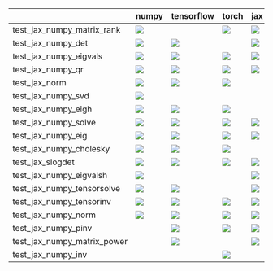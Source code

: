 |                             | numpy                                                                                                                                                                                  | tensorflow                                                                                                                                                                             | torch                                                                                                                                                                                  | jax                                                                                                                                                                                    |
|:----------------------------|:---------------------------------------------------------------------------------------------------------------------------------------------------------------------------------------|:---------------------------------------------------------------------------------------------------------------------------------------------------------------------------------------|:---------------------------------------------------------------------------------------------------------------------------------------------------------------------------------------|:---------------------------------------------------------------------------------------------------------------------------------------------------------------------------------------|
| test_jax_numpy_matrix_rank  | <a href="https://github.com/unifyai/ivy/actions/runs/3641939900/jobs/6148511076" rel="noopener noreferrer" target="_blank"><img src=https://img.shields.io/badge/-failure-red></a>     |                                                                                                                                                                                        | <a href="https://github.com/unifyai/ivy/actions/runs/3641939900/jobs/6148545622" rel="noopener noreferrer" target="_blank"><img src=https://img.shields.io/badge/-failure-red></a>     | <a href="https://github.com/unifyai/ivy/actions/runs/3641939900/jobs/6148540677" rel="noopener noreferrer" target="_blank"><img src=https://img.shields.io/badge/-failure-red></a>     |
| test_jax_numpy_det          | <a href="null" rel="noopener noreferrer" target="_blank"><img src=https://img.shields.io/badge/-success-success></a>                                                                   | <a href="https://github.com/unifyai/ivy/actions/runs/3641939900/jobs/6148537978" rel="noopener noreferrer" target="_blank"><img src=https://img.shields.io/badge/-success-success></a> |                                                                                                                                                                                        | <a href="https://github.com/unifyai/ivy/actions/runs/3641939900/jobs/6148528217" rel="noopener noreferrer" target="_blank"><img src=https://img.shields.io/badge/-success-success></a> |
| test_jax_numpy_eigvals      | <a href="https://github.com/unifyai/ivy/actions/runs/3667580631/jobs/6200128676" rel="noopener noreferrer" target="_blank"><img src=https://img.shields.io/badge/-success-success></a> | <a href="https://github.com/unifyai/ivy/actions/runs/3679551549/jobs/6224137378" rel="noopener noreferrer" target="_blank"><img src=https://img.shields.io/badge/-failure-red></a>     | <a href="https://github.com/unifyai/ivy/actions/runs/3641939900/jobs/6148534484" rel="noopener noreferrer" target="_blank"><img src=https://img.shields.io/badge/-success-success></a> | <a href="https://github.com/unifyai/ivy/actions/runs/3731492288/jobs/6329786785" rel="noopener noreferrer" target="_blank"><img src=https://img.shields.io/badge/-success-success></a> |
| test_jax_numpy_qr           | <a href="https://github.com/unifyai/ivy/actions/runs/3676281853/jobs/6216738555" rel="noopener noreferrer" target="_blank"><img src=https://img.shields.io/badge/-failure-red></a>     | <a href="https://github.com/unifyai/ivy/actions/runs/3734968034/jobs/6337668543" rel="noopener noreferrer" target="_blank"><img src=https://img.shields.io/badge/-failure-red></a>     | <a href="https://github.com/unifyai/ivy/actions/runs/3641939900/jobs/6148537978" rel="noopener noreferrer" target="_blank"><img src=https://img.shields.io/badge/-success-success></a> | <a href="https://github.com/unifyai/ivy/actions/runs/3734576107/jobs/6336785973" rel="noopener noreferrer" target="_blank"><img src=https://img.shields.io/badge/-success-success></a> |
| test_jax_norm               | <a href="https://github.com/unifyai/ivy/actions/runs/3641939900/jobs/6148546693" rel="noopener noreferrer" target="_blank"><img src=https://img.shields.io/badge/-failure-red></a>     | <a href="https://github.com/unifyai/ivy/actions/runs/3641939900/jobs/6148528217" rel="noopener noreferrer" target="_blank"><img src=https://img.shields.io/badge/-failure-red></a>     | <a href="https://github.com/unifyai/ivy/actions/runs/3641939900/jobs/6148516548" rel="noopener noreferrer" target="_blank"><img src=https://img.shields.io/badge/-failure-red></a>     |                                                                                                                                                                                        |
| test_jax_numpy_svd          | <a href="https://github.com/unifyai/ivy/actions/runs/3641939900/jobs/6148534484" rel="noopener noreferrer" target="_blank"><img src=https://img.shields.io/badge/-success-success></a> |                                                                                                                                                                                        |                                                                                                                                                                                        |                                                                                                                                                                                        |
| test_jax_numpy_eigh         | <a href="https://github.com/unifyai/ivy/actions/runs/3641939900/jobs/6148542335" rel="noopener noreferrer" target="_blank"><img src=https://img.shields.io/badge/-success-success></a> | <a href="https://github.com/unifyai/ivy/actions/runs/3641939900/jobs/6148542335" rel="noopener noreferrer" target="_blank"><img src=https://img.shields.io/badge/-success-success></a> | <a href="https://github.com/unifyai/ivy/actions/runs/3709219182/jobs/6287613466" rel="noopener noreferrer" target="_blank"><img src=https://img.shields.io/badge/-success-success></a> |                                                                                                                                                                                        |
| test_jax_numpy_solve        | <a href="https://github.com/unifyai/ivy/actions/runs/3641939900/jobs/6148511076" rel="noopener noreferrer" target="_blank"><img src=https://img.shields.io/badge/-success-success></a> | <a href="https://github.com/unifyai/ivy/actions/runs/3641939900/jobs/6148540677" rel="noopener noreferrer" target="_blank"><img src=https://img.shields.io/badge/-success-success></a> | <a href="https://github.com/unifyai/ivy/actions/runs/3730147739/jobs/6326858905" rel="noopener noreferrer" target="_blank"><img src=https://img.shields.io/badge/-success-success></a> | <a href="https://github.com/unifyai/ivy/actions/runs/3718474351/jobs/6306703303" rel="noopener noreferrer" target="_blank"><img src=https://img.shields.io/badge/-success-success></a> |
| test_jax_numpy_eig          | <a href="https://github.com/unifyai/ivy/actions/runs/3738958356/jobs/6345646870" rel="noopener noreferrer" target="_blank"><img src=https://img.shields.io/badge/-success-success></a> | <a href="https://github.com/unifyai/ivy/actions/runs/3697711189/jobs/6263029670" rel="noopener noreferrer" target="_blank"><img src=https://img.shields.io/badge/-success-success></a> | <a href="null" rel="noopener noreferrer" target="_blank"><img src=https://img.shields.io/badge/-success-success></a>                                                                   | <a href="https://github.com/unifyai/ivy/actions/runs/3739689551/jobs/6347317303" rel="noopener noreferrer" target="_blank"><img src=https://img.shields.io/badge/-success-success></a> |
| test_jax_numpy_cholesky     | <a href="https://github.com/unifyai/ivy/actions/runs/3641939900/jobs/6148535230" rel="noopener noreferrer" target="_blank"><img src=https://img.shields.io/badge/-success-success></a> | <a href="https://github.com/unifyai/ivy/actions/runs/3648766194/jobs/6162571089" rel="noopener noreferrer" target="_blank"><img src=https://img.shields.io/badge/-success-success></a> | <a href="https://github.com/unifyai/ivy/actions/runs/3641939900/jobs/6148546693" rel="noopener noreferrer" target="_blank"><img src=https://img.shields.io/badge/-success-success></a> |                                                                                                                                                                                        |
| test_jax_slogdet            | <a href="null" rel="noopener noreferrer" target="_blank"><img src=https://img.shields.io/badge/-success-success></a>                                                                   | <a href="https://github.com/unifyai/ivy/actions/runs/3641939900/jobs/6148531989" rel="noopener noreferrer" target="_blank"><img src=https://img.shields.io/badge/-success-success></a> | <a href="https://github.com/unifyai/ivy/actions/runs/3641939900/jobs/6148543476" rel="noopener noreferrer" target="_blank"><img src=https://img.shields.io/badge/-success-success></a> | <a href="https://github.com/unifyai/ivy/actions/runs/3670690017/jobs/6205399445" rel="noopener noreferrer" target="_blank"><img src=https://img.shields.io/badge/-success-success></a> |
| test_jax_numpy_eigvalsh     | <a href="https://github.com/unifyai/ivy/actions/runs/3641939900/jobs/6148513352" rel="noopener noreferrer" target="_blank"><img src=https://img.shields.io/badge/-success-success></a> |                                                                                                                                                                                        |                                                                                                                                                                                        | <a href="https://github.com/unifyai/ivy/actions/runs/3641939900/jobs/6148512262" rel="noopener noreferrer" target="_blank"><img src=https://img.shields.io/badge/-success-success></a> |
| test_jax_numpy_tensorsolve  | <a href="https://github.com/unifyai/ivy/actions/runs/3665441213/jobs/6196516779" rel="noopener noreferrer" target="_blank"><img src=https://img.shields.io/badge/-failure-red></a>     | <a href="https://github.com/unifyai/ivy/actions/runs/3710040191/jobs/6289198109" rel="noopener noreferrer" target="_blank"><img src=https://img.shields.io/badge/-failure-red></a>     |                                                                                                                                                                                        | <a href="https://github.com/unifyai/ivy/actions/runs/3722517110/jobs/6313409556" rel="noopener noreferrer" target="_blank"><img src=https://img.shields.io/badge/-success-success></a> |
| test_jax_numpy_tensorinv    | <a href="https://github.com/unifyai/ivy/actions/runs/3725283447/jobs/6317993374" rel="noopener noreferrer" target="_blank"><img src=https://img.shields.io/badge/-success-success></a> | <a href="https://github.com/unifyai/ivy/actions/runs/3641939900/jobs/6148510478" rel="noopener noreferrer" target="_blank"><img src=https://img.shields.io/badge/-success-success></a> | <a href="https://github.com/unifyai/ivy/actions/runs/3641939900/jobs/6148510478" rel="noopener noreferrer" target="_blank"><img src=https://img.shields.io/badge/-success-success></a> | <a href="https://github.com/unifyai/ivy/actions/runs/3641939900/jobs/6148510478" rel="noopener noreferrer" target="_blank"><img src=https://img.shields.io/badge/-success-success></a> |
| test_jax_numpy_norm         | <a href="https://github.com/unifyai/ivy/actions/runs/3729501717/jobs/6325533507" rel="noopener noreferrer" target="_blank"><img src=https://img.shields.io/badge/-failure-red></a>     | <a href="https://github.com/unifyai/ivy/actions/runs/3739452779/jobs/6346739640" rel="noopener noreferrer" target="_blank"><img src=https://img.shields.io/badge/-success-success></a> | <a href="https://github.com/unifyai/ivy/actions/runs/3739452779/jobs/6346737551" rel="noopener noreferrer" target="_blank"><img src=https://img.shields.io/badge/-success-success></a> | <a href="https://github.com/unifyai/ivy/actions/runs/3734576107/jobs/6336785973" rel="noopener noreferrer" target="_blank"><img src=https://img.shields.io/badge/-success-success></a> |
| test_jax_numpy_pinv         |                                                                                                                                                                                        | <a href="https://github.com/unifyai/ivy/actions/runs/3739227661/jobs/6346184605" rel="noopener noreferrer" target="_blank"><img src=https://img.shields.io/badge/-success-success></a> | <a href="https://github.com/unifyai/ivy/actions/runs/3641939900/jobs/6148511467" rel="noopener noreferrer" target="_blank"><img src=https://img.shields.io/badge/-success-success></a> | <a href="https://github.com/unifyai/ivy/actions/runs/3723829434/jobs/6315589337" rel="noopener noreferrer" target="_blank"><img src=https://img.shields.io/badge/-success-success></a> |
| test_jax_numpy_matrix_power |                                                                                                                                                                                        | <a href="https://github.com/unifyai/ivy/actions/runs/3641939900/jobs/6148535230" rel="noopener noreferrer" target="_blank"><img src=https://img.shields.io/badge/-success-success></a> |                                                                                                                                                                                        | <a href="https://github.com/unifyai/ivy/actions/runs/3717019341/jobs/6303975165" rel="noopener noreferrer" target="_blank"><img src=https://img.shields.io/badge/-success-success></a> |
| test_jax_numpy_inv          |                                                                                                                                                                                        |                                                                                                                                                                                        | <a href="https://github.com/unifyai/ivy/actions/runs/3724020458/jobs/6315903224" rel="noopener noreferrer" target="_blank"><img src=https://img.shields.io/badge/-success-success></a> |                                                                                                                                                                                        |